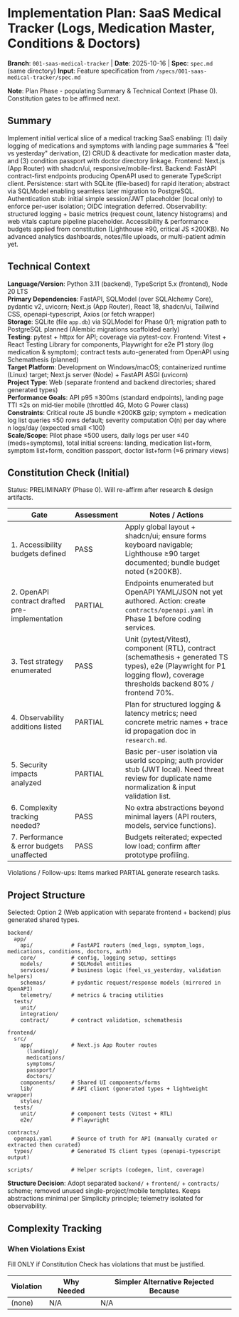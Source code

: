 # Implementation Plan: SaaS Medical Tracker (Logs, Medication Master, Conditions & Doctors)

**Branch**: `001-saas-medical-tracker` | **Date**: 2025-10-16 | **Spec**: `spec.md` (same directory)
**Input**: Feature specification from `/specs/001-saas-medical-tracker/spec.md`

**Note**: Plan Phase - populating Summary & Technical Context (Phase 0). Constitution gates to be affirmed next.

## Summary

Implement initial vertical slice of a medical tracking SaaS enabling: (1) daily logging of medications and symptoms with landing page summaries & "feel vs yesterday" derivation, (2) CRUD & deactivate for medication master data, and (3) condition passport with doctor directory linkage. Frontend: Next.js (App Router) with shadcn/ui, responsive/mobile-first. Backend: FastAPI contract-first endpoints producing OpenAPI used to generate TypeScript client. Persistence: start with SQLite (file-based) for rapid iteration; abstract via SQLModel enabling seamless later migration to PostgreSQL. Authentication stub: initial simple session/JWT placeholder (local only) to enforce per-user isolation; OIDC integration deferred. Observability: structured logging + basic metrics (request count, latency histograms) and web vitals capture pipeline placeholder. Accessibility & performance budgets applied from constitution (Lighthouse ≥90, critical JS ≤200KB). No advanced analytics dashboards, notes/file uploads, or multi-patient admin yet.

## Technical Context

**Language/Version**: Python 3.11 (backend), TypeScript 5.x (frontend), Node 20 LTS  
**Primary Dependencies**: FastAPI, SQLModel (over SQLAlchemy Core), pydantic v2, uvicorn; Next.js (App Router), React 18, shadcn/ui, Tailwind CSS, openapi-typescript, Axios (or fetch wrapper)  
**Storage**: SQLite (file `app.db`) via SQLModel for Phase 0/1; migration path to PostgreSQL planned (Alembic migrations scaffolded early)  
**Testing**: pytest + httpx for API; coverage via pytest-cov. Frontend: Vitest + React Testing Library for components, Playwright for e2e P1 story (log medication & symptom); contract tests auto-generated from OpenAPI using Schemathesis (planned)  
**Target Platform**: Development on Windows/macOS; containerized runtime (Linux) target; Next.js server (Node) + FastAPI ASGI (uvicorn)  
**Project Type**: Web (separate frontend and backend directories; shared generated types)  
**Performance Goals**: API p95 ≤300ms (standard endpoints), landing page TTI ≤2s on mid‑tier mobile (throttled 4G, Moto G Power class)  
**Constraints**: Critical route JS bundle ≤200KB gzip; symptom + medication log list queries ≤50 rows default; severity computation O(n) per day where n logs/day (expected small <100)  
**Scale/Scope**: Pilot phase ≤500 users, daily logs per user ≤40 (meds+symptoms), total initial screens: landing, medication list+form, symptom list+form, condition passport, doctor list+form (≈6 primary views)  

## Constitution Check (Initial)

Status: PRELIMINARY (Phase 0). Will re-affirm after research & design artifacts.

| Gate | Assessment | Notes / Actions |
|------|------------|-----------------|
| 1. Accessibility budgets defined | PASS | Apply global layout + shadcn/ui; ensure forms keyboard navigable; Lighthouse ≥90 target documented; bundle budget noted (≤200KB). |
| 2. OpenAPI contract drafted pre-implementation | PARTIAL | Endpoints enumerated but OpenAPI YAML/JSON not yet authored. Action: create `contracts/openapi.yaml` in Phase 1 before coding services. |
| 3. Test strategy enumerated | PASS | Unit (pytest/Vitest), component (RTL), contract (schemathesis + generated TS types), e2e (Playwright for P1 logging flow), coverage thresholds backend 80% / frontend 70%. |
| 4. Observability additions listed | PARTIAL | Plan for structured logging & latency metrics; need concrete metric names + trace id propagation doc in `research.md`. |
| 5. Security impacts analyzed | PARTIAL | Basic per-user isolation via userId scoping; auth provider stub (JWT local). Need threat review for duplicate name normalization & input validation list. |
| 6. Complexity tracking needed? | PASS | No extra abstractions beyond minimal layers (API routers, models, service functions). |
| 7. Performance & error budgets unaffected | PASS | Budgets reiterated; expected low load; confirm after prototype profiling. |

Violations / Follow-ups: Items marked PARTIAL generate research tasks.

## Project Structure

Selected: Option 2 (Web application with separate frontend + backend) plus generated shared types.

```text
backend/
  app/
    api/            # FastAPI routers (med_logs, symptom_logs, medications, conditions, doctors, auth)
    core/           # config, logging setup, settings
    models/         # SQLModel entities
    services/       # business logic (feel_vs_yesterday, validation helpers)
    schemas/        # pydantic request/response models (mirrored in OpenAPI)
    telemetry/      # metrics & tracing utilities
  tests/
    unit/
    integration/
    contract/       # contract validation, schemathesis

frontend/
  src/
    app/            # Next.js App Router routes
      (landing)/
      medications/
      symptoms/
      passport/
      doctors/
    components/     # Shared UI components/forms
    lib/            # API client (generated types + lightweight wrapper)
    styles/
  tests/
    unit/           # component tests (Vitest + RTL)
    e2e/            # Playwright

contracts/
  openapi.yaml      # Source of truth for API (manually curated or extracted then curated)
  types/            # Generated TS client types (openapi-typescript output)

scripts/            # Helper scripts (codegen, lint, coverage)
```

**Structure Decision**: Adopt separated `backend/` + `frontend/` + `contracts/` scheme; removed unused single-project/mobile templates. Keeps abstractions minimal per Simplicity principle; telemetry isolated for observability.

## Complexity Tracking

### When Violations Exist

Fill ONLY if Constitution Check has violations that must be justified.

| Violation | Why Needed | Simpler Alternative Rejected Because |
|-----------|------------|-------------------------------------|
| (none) | N/A | N/A |
